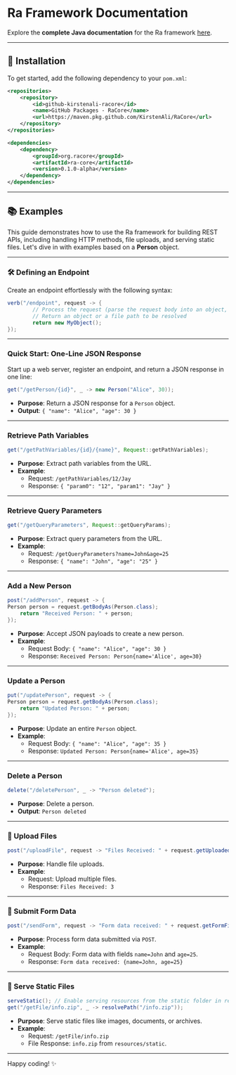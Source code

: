 # Ra Framework Documentation

Explore the **complete Java documentation** for the Ra framework [here](https://kirstenali.github.io/RaCore/).

---

## 🚀 Installation

To get started, add the following dependency to your `pom.xml`:

```xml
<repositories>
    <repository>
        <id>github-kirstenali-racore</id>
        <name>GitHub Packages - RaCore</name>
        <url>https://maven.pkg.github.com/KirstenAli/RaCore</url>
    </repository>
</repositories>

<dependencies>
    <dependency>
        <groupId>org.racore</groupId>
        <artifactId>ra-core</artifactId>
        <version>0.1.0-alpha</version>
    </dependency>
</dependencies>
```

---

## 📚 Examples

This guide demonstrates how to use the Ra framework for building REST APIs, including handling HTTP methods, file uploads, and serving static files. Let's dive in with examples based on a **Person** object.

---

### 🛠 Defining an Endpoint

Create an endpoint effortlessly with the following syntax:

```java
verb("/endpoint", request -> {
        // Process the request (parse the request body into an object, access query parameters, path variables, files, or form data, etc.)
        // Return an object or a file path to be resolved
        return new MyObject();
});
```

---

### Quick Start: One-Line JSON Response

Start up a web server, register an endpoint, and return a JSON response in one line:

```java
get("/getPerson/{id}", _ -> new Person("Alice", 30));
```
- **Purpose**: Return a JSON response for a `Person` object.
- **Output**: `{ "name": "Alice", "age": 30 }`

---

### Retrieve Path Variables

```java
get("/getPathVariables/{id}/{name}", Request::getPathVariables);
```
- **Purpose**: Extract path variables from the URL.
- **Example**:
    - Request: `/getPathVariables/12/Jay`
    - Response: `{ "param0": "12", "param1": "Jay" }`

---

### Retrieve Query Parameters

```java
get("/getQueryParameters", Request::getQueryParams);
```
- **Purpose**: Extract query parameters from the URL.
- **Example**:
    - Request: `/getQueryParameters?name=John&age=25`
    - Response: `{ "name": "John", "age": "25" }`

---

### Add a New Person

```java
post("/addPerson", request -> {
Person person = request.getBodyAs(Person.class);
    return "Received Person: " + person;
});
```
- **Purpose**: Accept JSON payloads to create a new person.
- **Example**:
    - Request Body: `{ "name": "Alice", "age": 30 }`
    - Response: `Received Person: Person{name='Alice', age=30}`

---

### Update a Person

```java
put("/updatePerson", request -> {
Person person = request.getBodyAs(Person.class);
    return "Updated Person: " + person;
});
```
- **Purpose**: Update an entire `Person` object.
- **Example**:
    - Request Body: `{ "name": "Alice", "age": 35 }`
    - Response: `Updated Person: Person{name='Alice', age=35}`

---

### Delete a Person

```java
delete("/deletePerson", _ -> "Person deleted");
```
- **Purpose**: Delete a person.
- **Output**: `Person deleted`

---

### 📁 Upload Files

```java
post("/uploadFile", request -> "Files Received: " + request.getUploadedFiles().size());
```
- **Purpose**: Handle file uploads.
- **Example**:
    - Request: Upload multiple files.
    - Response: `Files Received: 3`

---

### 📝 Submit Form Data

```java
post("/sendForm", request -> "Form data received: " + request.getFormFields());
```
- **Purpose**: Process form data submitted via `POST`.
- **Example**:
    - Request Body: Form data with fields `name=John` and `age=25`.
    - Response: `Form data received: {name=John, age=25}`

---

### 📂 Serve Static Files

```java
serveStatic(); // Enable serving resources from the static folder in resources
get("/getFile/info.zip", _ -> resolvePath("/info.zip"));
```
- **Purpose**: Serve static files like images, documents, or archives.
- **Example**:
    - Request: `/getFile/info.zip`
    - File Response: `info.zip` from `resources/static`.

---

Happy coding! ✨

